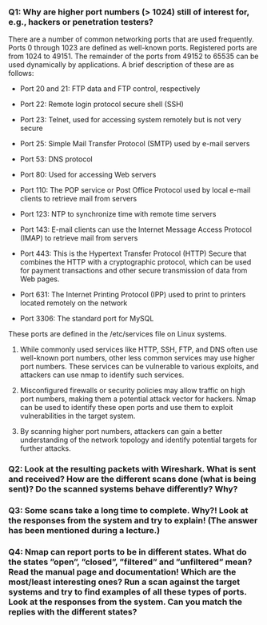 ### Q1: Why are higher port numbers (> 1024) still of interest for, e.g., hackers or penetration testers?

There are a number of common networking ports that are used frequently. Ports 0 through 1023 are defined as well-known ports. Registered ports are from 1024 to 49151. The remainder of the ports from 49152 to 65535 can be used dynamically by applications. A brief description of these are as follows:

-   Port 20 and 21: FTP data and FTP control, respectively
    
-   Port 22: Remote login protocol secure shell (SSH)
    
-   Port 23: Telnet, used for accessing system remotely but is not very secure
    
-   Port 25: Simple Mail Transfer Protocol (SMTP) used by e-mail servers
    
-   Port 53: DNS protocol
    
-   Port 80: Used for accessing Web servers
    
-   Port 110: The POP service or Post Office Protocol used by local e-mail clients to retrieve mail from servers
    
-   Port 123: NTP to synchronize time with remote time servers
    
-   Port 143: E-mail clients can use the Internet Message Access Protocol (IMAP) to retrieve mail from servers
    
-   Port 443: This is the Hypertext Transfer Protocol (HTTP) Secure that combines the HTTP with a cryptographic protocol, which can be used for payment transactions and other secure transmission of data from Web pages.
    
-   Port 631: The Internet Printing Protocol (IPP) used to print to printers located remotely on the network
    
-   Port 3306: The standard port for MySQL
    

These ports are defined in the /etc/services file on Linux systems.

1. While commonly used services like HTTP, SSH, FTP, and DNS often use well-known port numbers, other less common services may use higher port numbers. These services can be vulnerable to various exploits, and attackers can use nmap to identify such services.

2. Misconfigured firewalls or security policies may allow traffic on high port numbers, making them a potential attack vector for hackers. Nmap can be used to identify these open ports and use them to exploit vulnerabilities in the target system.

3. By scanning higher port numbers, attackers can gain a better understanding of the network topology and identify potential targets for further attacks.

### Q2: Look at the resulting packets with Wireshark. What is sent and received? How are the different scans done (what is being sent)? Do the scanned systems behave differently? Why?





### Q3: Some scans take a long time to complete. Why?! Look at the responses from the system and try to explain! (The answer has been mentioned during a lecture.)





### Q4: Nmap can report ports to be in different states. What do the states ”open”, ”closed”, ”filtered” and ”unfiltered” mean? Read the manual page and documentation! Which are the most/least interesting ones? Run a scan against the target systems and try to find examples of all these types of ports. Look at the responses from the system. Can you match the replies with the different states?


